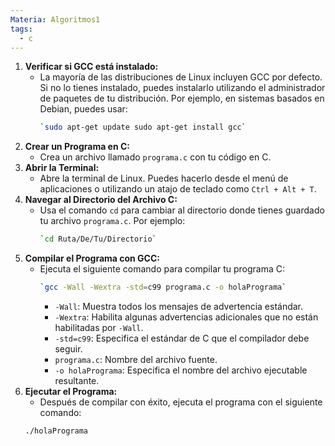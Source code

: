 ```yaml
---
Materia: Algoritmos1
tags:
  - c
---
```

1. **Verificar si GCC está instalado:**
    - La mayoría de las distribuciones de Linux incluyen GCC por defecto. Si no lo tienes instalado, puedes instalarlo utilizando el administrador de paquetes de tu distribución. Por ejemplo, en sistemas basados en Debian, puedes usar:
		```bash
        `sudo apt-get update sudo apt-get install gcc`
        ```
2. **Crear un Programa en C:**
    - Crea un archivo llamado `programa.c` con tu código en C.
3. **Abrir la Terminal:**
    - Abre la terminal de Linux. Puedes hacerlo desde el menú de aplicaciones o utilizando un atajo de teclado como `Ctrl + Alt + T`.
4. **Navegar al Directorio del Archivo C:**
    - Usa el comando `cd` para cambiar al directorio donde tienes guardado tu archivo `programa.c`. Por ejemplo:
        ```bash
		`cd Ruta/De/Tu/Directorio`
		```
5. **Compilar el Programa con GCC:**
    - Ejecuta el siguiente comando para compilar tu programa C:
		```bash
		`gcc -Wall -Wextra -std=c99 programa.c -o holaPrograma`
		```
        - `-Wall`: Muestra todos los mensajes de advertencia estándar.
        - `-Wextra`: Habilita algunas advertencias adicionales que no están habilitadas por `-Wall`.
        - `-std=c99`: Especifica el estándar de C que el compilador debe seguir.
        - `programa.c`: Nombre del archivo fuente.
        - `-o holaPrograma`: Especifica el nombre del archivo ejecutable resultante.
6. **Ejecutar el Programa:**
    - Después de compilar con éxito, ejecuta el programa con el siguiente comando:
    ```bash
    ./holaPrograma
	```
	